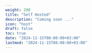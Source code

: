 ```yaml
---
weight: 200
title: "Self Hosted"
description: "Coming soon ..."
icon: "host"
draft: false
toc: true
date: "2024-11-15T08:00:00+03:00"
lastmod: "2024-11-15T08:00:00+03:00"
---
```


